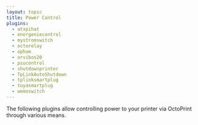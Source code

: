 ```yaml
---
layout: topic
title: Power Control
plugins:
  - atxpihat
  - energeniecontrol
  - mystromswitch
  - octorelay
  - ophom
  - orvibos20
  - psucontrol
  - shutdownprinter
  - TpLinkAutoShutdown
  - tplinksmartplug
  - tuyasmartplug
  - wemoswitch
---
```


The following plugins allow controlling power to your printer via OctoPrint through various means. 
